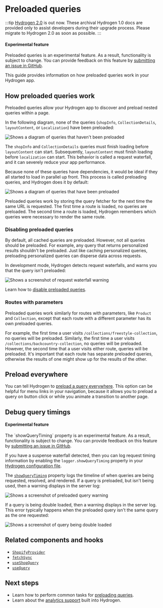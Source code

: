 # Preloaded queries


:::tip
[Hydrogen 2.0](https://hydrogen.shopify.dev) is out now. These archival Hydrogen 1.0 docs are provided only to assist developers during their upgrade process. Please migrate to Hydrogen 2.0 as soon as possible.
:::



<aside class="note beta">
<h4>Experimental feature</h4>

<p>Preloaded queries is an experimental feature. As a result, functionality is subject to change. You can provide feedback on this feature by <a href="https://github.com/Shopify/hydrogen/issues">submitting an issue in GitHub</a>.</p>

</aside>

This guide provides information on how preloaded queries work in your Hydrogen app.

## How preloaded queries work

Preloaded queries allow your Hydrogen app to discover and preload nested queries within a page.

In the following diagram, none of the queries (`shopInfo`, `CollectionDetails`, `layoutContent`, or `Localization`) have been preloaded:

![Shows a diagram of queries that haven't been preloaded](https://shopify.dev/assets/custom-storefronts/hydrogen/preload-queries-none-set.png)

The `shopInfo` and `CollectionDetails` queries must finish loading before `layoutContent` can start. Subsequently, `layoutContent` must finish loading before `localization` can start. This behavior is called a request waterfall, and it can severely reduce your app performance.

Because none of these queries have dependencies, it would be ideal if they all started to load in parallel up front. This process is called preloading queries, and Hydrogen does it by default:

![Shows a diagram of queries that have been preloaded](https://shopify.dev/assets/custom-storefronts/hydrogen/preload-queries-set.png)

Preloaded queries work by storing the query fetcher for the next time the same URL is requested. The first time a route is loaded, no queries are preloaded. The second time a route is loaded, Hydrogen remembers which queries were necessary to render the same route.

### Disabling preloaded queries

By default, all cached queries are preloaded. However, not all queries should be preloaded. For example, any query that returns personalized results shouldn't be preloaded. Just like caching personalized queries, preloading personalized queries can disperse data across requests.

In development mode, Hydrogen detects request waterfalls, and warns you that the query isn't preloaded:

![Shows a screenshot of request waterfall warning](https://shopify.dev/assets/custom-storefronts/hydrogen/suspense-waterfall.png)

Learn how to [disable preloaded queries](/docs/tutorials/querying/preload-queries.md#disable-preloaded-queries).

### Routes with parameters

Preloaded queries work similarly for routes with parameters, like `Product` and `Collection`, except that each route with a different parameter has its own preloaded queries.

For example, the first time a user visits `/collections/freestyle-collection`, no queries will be preloaded. Similarly, the first time a user visits `/collections/backcountry-collection`, no queries will be preloaded. However, the second time that a user visits either route, queries will be preloaded. It's important that each route has separate preloaded queries, otherwise the results of one might show up for the results of the other.

## Preload everywhere

You can tell Hydrogen to [preload a query everywhere](/docs/tutorials/querying/preload-queries.md#preload-everywhere). This option can be helpful for menu links in your navigation, because it allows you to preload a query on button click or while you animate a transition to another page.

## Debug query timings

<aside class="note beta">
<h4>Experimental feature</h4>

<p>The `showQueryTiming` property is an experimental feature. As a result, functionality is subject to change. You can provide feedback on this feature by <a href="https://github.com/Shopify/hydrogen/issues">submitting an issue in GitHub</a>.</p>

</aside>

If you have a suspense waterfall detected, then you can log request timing information by enabling the `logger.showQueryTiming` property in your [Hydrogen configuration file](/docs/tutorials/configuration/index.md#logger).

The [`showQueryTiming`](/docs/tutorials/configuration/index.md#logger) property logs the timeline of when queries are being requested, resolved, and rendered. If a query is preloaded, but isn't being used, then a warning displays in the server log:

![Shows a screenshot of preloaded query warning](https://shopify.dev/assets/custom-storefronts/hydrogen/preload-query-warning.png)

If a query is being double loaded, then a warning displays in the server log. This error typically happens when the preloaded query isn't the same query as the one requested:

![Shows a screenshot of query being double loaded](https://shopify.dev/assets/custom-storefronts/hydrogen/double-loaded-query.png)

## Related components and hooks

- [`ShopifyProvider`](/docs/components/global/shopifyprovider/)
- [`fetchSync`](/docs/hooks/global/fetchsync/)
- [`useShopQuery`](/docs/hooks/global/useshopquery/)
- [`useQuery`](/docs/hooks/global/usequery/)

## Next steps

- Learn how to perform common tasks for [preloading queries](/docs/tutorials/querying/preload-queries/).
- Learn about the [analytics support](/docs/tutorials/analytics/) built into Hydrogen.
